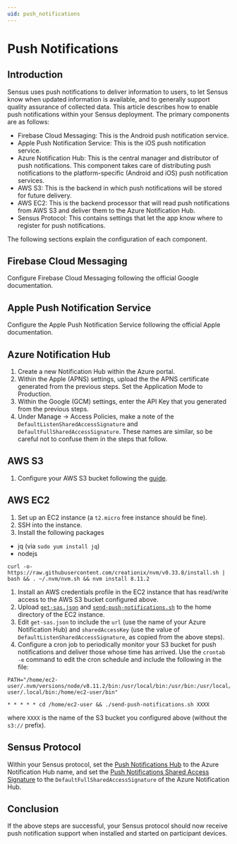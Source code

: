 ```yaml
---
uid: push_notifications
---
```


# Push Notifications

## Introduction
Sensus uses push notifications to deliver information to users, to let Sensus know when
updated information is available, and to generally support quality assurance of collected 
data. This article describes how to enable push notifications within your Sensus deployment.
The primary components are as follows:

  * Firebase Cloud Messaging:  This is the Android push notification service.
  * Apple Push Notification Service:  This is the iOS push notification service.
  * Azure Notification Hub:  This is the central manager and distributor of push notifications.
                             This component takes care of distributing push notifications to the
                             platform-specific (Android and iOS) push notification services.
  * AWS S3:  This is the backend in which push notifications will be stored for future delivery.
  * AWS EC2:  This is the backend processor that will read push notifications from AWS S3 and
              deliver them to the Azure Notification Hub.
  * Sensus Protocol:  This contains settings that let the app know where to register for push 
                      notifications.

The following sections explain the configuration of each component.

## Firebase Cloud Messaging
Configure Firebase Cloud Messaging following the official Google documentation.

## Apple Push Notification Service
Configure the Apple Push Notification Service following the official Apple documentation.

## Azure Notification Hub
1. Create a new Notification Hub within the Azure portal.
1. Within the Apple (APNS) settings, upload the the APNS certificate generated from 
   the previous steps. Set the Application Mode to Production.
1. Within the Google (GCM) settings, enter the API Key that you generated from the
   previous steps.
1. Under Manage -> Access Policies, make a note of the `DefaultListenSharedAccessSignature` and
   `DefaultFullSharedAccessSignature`. These names are similar, so be careful not to confuse them
   in the steps that follow.

## AWS S3
1. Configure your AWS S3 bucket following the [guide](xref:Sensus.DataStores.Remote.AmazonS3RemoteDataStore).

## AWS EC2
1. Set up an EC2 instance (a `t2.micro` free instance should be fine).
1. SSH into the instance.
1. Install the following packages
  * jq (via `sudo yum install jq`)
  * nodejs

```
curl -o- https://raw.githubusercontent.com/creationix/nvm/v0.33.8/install.sh | bash && . ~/.nvm/nvm.sh && nvm install 8.11.2
```

1. Install an AWS credentials profile in the EC2 instance that has read/write access to the AWS S3 bucket configured above.
1. Upload [`get-sas.json`](https://github.com/predictive-technology-laboratory/sensus/blob/develop/Scripts/ConfigureAWS/get-sas.js) and 
   [`send-push-notifications.sh`](https://github.com/predictive-technology-laboratory/sensus/blob/develop/Scripts/ConfigureAWS/send-push-notifications.sh)
   to the home directory of the EC2 instance.
1. Edit `get-sas.json` to include the `url` (use the name of your Azure Notification Hub) and `sharedAccessKey` (use the 
   value of `DefaultListenSharedAccessSignature`, as copied from the above steps).
1. Configure a cron job to periodically monitor your S3 bucket for push notifications and deliver those whose time has arrived. 
   Use the `crontab -e` command to edit the cron schedule and include the following in the file:

```
PATH="/home/ec2-user/.nvm/versions/node/v8.11.2/bin:/usr/local/bin:/usr/bin:/usr/local/sbin:/usr/sbin:/home/ec2-user/.local/bin:/home/ec2-user/bin"

* * * * * cd /home/ec2-user && ./send-push-notifications.sh XXXX
```

where `XXXX` is the name of the S3 bucket you configured above (without the `s3://` prefix).

## Sensus Protocol
Within your Sensus protocol, set the [Push Notifications Hub](xref:Sensus.Protocol.PushNotificationsHub) to the Azure Notification
Hub name, and set the [Push Notifications Shared Access Signature](xref:Sensus.Protocol.PushNotificationsSharedAccessSignature) to
the `DefaultFullSharedAccessSignature` of the Azure Notification Hub.

## Conclusion
If the above steps are successful, your Sensus protocol should now receive push notification support when
installed and started on participant devices.